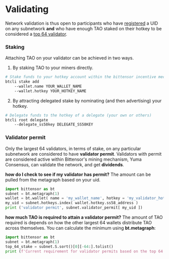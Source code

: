 
# Validating

Network validation is thus open to participants who have [registered](subnetworks/registration) a UID on any subnetwork **and** who have enough TAO staked on their hotkey to be considered a [top 64 validator](validating/validator-permit).

### Staking

Attaching TAO on your validator can be achieved in two ways.
1. By staking TAO to your miners directly.
```bash dark
# Stake funds to your hotkey account within the bittensor incentive mechanism.
btcli stake add
    --wallet.name YOUR_WALLET_NAME
    --wallet.hotkey YOUR_HOTKEY_NAME
```
2. By attracting delegated stake by nominating (and then advertising) your hotkey.
```bash dark
# Delegate funds to the hotkey of a delegate (your own or others)
btcli root delegate
    --delegate_ss58key DELEGATE_SS58KEY
```

### Validator permit

Only the largest 64 validators, in terms of stake, on any particular subnetwork are considered to have **validator permit**. Validators with permit are considered active within Bittensor's mining mechanism, Yuma Consensus, can validate the network, and get **dividends**.

**how do I check to see if my validator has permit?**
The amount can be pulled from the metagraph based on your uid.
```python numbered dark
import bittensor as bt
subnet = bt.metagraph(1)
wallet = bt.wallet( name = 'my_wallet_name', hotkey = 'my_validator_hotkey_name' )
my_uid = subnet.hotkeys.index( wallet.hotkey.ss58_address )
print ('validator permit', subnet.validator_permit[ my_uid ])
```
**how much TAO is required to attain a validator permit?**
The amount of TAO required is depends on how the other largest 64 wallets distribute TAO across themselves. You can calculate the minimum using **bt.metagraph**:
```python numbered dark
import bittensor as bt
subnet = bt.metagraph(1)
top_64_stake = subnet.S.sort()[0][-64:].tolist()
print (f'Current requirement for validator permits based on the top 64 stake stands at {min(top_64_stake)} tao')
```
